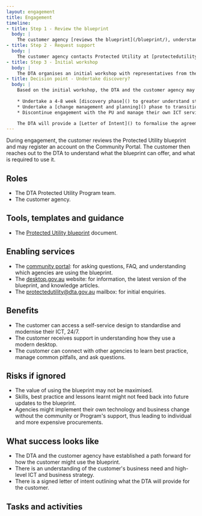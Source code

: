 ```yaml
---
layout: engagement
title: Engagement
timeline:
- title: Step 1 - Review the blueprint
  body: |
    The customer agency [reviews the blueprint](/blueprint/), understanding the general overview, benefits, and what it offers them. 
- title: Step 2 - Request support
  body: |
    The customer agency contacts Protected Utility at [protectedutility@dta.gov.au](mailto:protectedutility@dta.gov.au) with an [initial request email]().
- title: Step 3 - Initial workshop
  body: | 
    The DTA organises an initial workshop with representatives from the customer agency to understand their sponsorship arrangements, high level strategy, business need, budget, and governance. There may be multiple initial workshops.
- title: Decision point - Undertake discovery?
  body: | 
    Based on the initial workshop, the DTA and the customer agency may determine one of the following options:
    
    * Undertake a 4-8 week [discovery phase]() to greater understand strategy, the ICT environment, risks, and processes, and understand the agency's business readiness to use the blueprint. 
    * Undertake a [change management and planning]() phase to transition to using the blueprint from a people, change, and process perspective. 
    * Discontinue engagement with the PU and manage their own ICT services under a ['Do It Yourself' model](/faq.md). 

    The DTA will provide a [Letter of Intent]() to formalise the agreement.  
---
```


During engagement, the customer reviews the Protected Utility blueprint and may register an account on the Community Portal. The customer then reaches out to the DTA to understand what the blueprint can offer, and what is required to use it.  

## Roles

* The DTA Protected Utility Program team.
* The customer agency.

## Tools, templates and guidance

* The [Protected Utility blueprint](/blueprint/) document. 

## Enabling services

* The [community portal](https://community.desktop.gov.au/): for asking questions, FAQ, and understanding which agencies are using the blueprint. 
* The [desktop.gov.au](https://desktop.gov.au/) website: for information, the latest version of the blueprint, and knowledge articles.  
* The [protectedutility@dta.gov.au](mailto:protectedutility@dta.gov.au) mailbox: for initial enquiries. 

## Benefits

* The customer can access a self-service design to standardise and modernise their ICT, 24/7. 
* The customer receives support in understanding how they use a modern desktop. 
* The customer can connect with other agencies to learn best practice, manage common pitfalls, and ask questions. 

## Risks if ignored

* The value of using the blueprint may not be maximised.
* Skills, best practice and lessons learnt might not feed back into future updates to the blueprint. 
* Agencies might implement their own technology and business change without the community or Program's support, thus leading to individual and more expensive procurements. 

## What success looks like

* The DTA and the customer agency have established a path forward for how the customer might use the blueprint.
* There is an understanding of the customer's business need and high-level ICT and business strategy.
* There is a signed letter of intent outlining what the DTA will provide for the customer. 

## Tasks and activities
